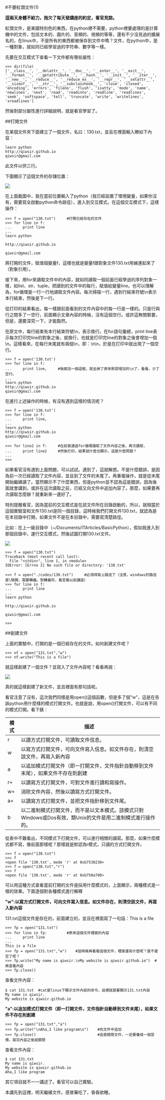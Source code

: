 #不要紅頭文件(1)

**這兩天身體不給力，拖欠了每天發講座的約定，看官見諒。**

紅頭文件，是某國特別色的東西，在python裡不需要，python裡要處理的是計算機中的文件，包括文本的、圖片的、音頻的、視頻的等等，還有不少沒見過的擴展名的，在linux中，不是所有的東西都被保存到文件中嗎？文件，在python中，是一種對象，就如同已經學習過的字符串、數字等一樣。

先要在交互模式下查看一下文件都有哪些屬性：

    >>> dir(file)
    ['__class__', '__delattr__', '__doc__', '__enter__', '__exit__', '__format__', '__getattribute__', '__hash__', '__init__', '__iter__', '__new__', '__reduce__', '__reduce_ex__', '__repr__', '__setattr__', '__sizeof__', '__str__', '__subclasshook__', 'close', 'closed', 'encoding', 'errors', 'fileno', 'flush', 'isatty', 'mode', 'name', 'newlines', 'next', 'read', 'readinto', 'readline', 'readlines', 'seek', 'softspace', 'tell', 'truncate', 'write', 'writelines', 'xreadlines']

然後對部分屬性進行詳細說明，就是看官學習了。

##打開文件

在某個文件夾下面建立了一個文件，名曰：130.txt，並且在裡面輸入瞭如下內容：

    learn python
    http://qiwsir.github.io
    qiwsir@gmail.com

此文件以供三行。

下圖顯示了這個文件的存儲位置：

![](https://raw.githubusercontent.com/qiwsir/ITArticles/master/Pictures/13001.png)

在上面截圖中，我在當前位置輸入了python（我已經設置了環境變量，如果你沒有，需要寫全啟動python命令路徑），進入到交互模式。在這個交互模式下，這樣操作：

    >>> f = open("130.txt")     #打開已經存在的文件
    >>> for line in f:
    ...     print line
    ...
    learn python

    http://qiwsir.github.io

    qiwsir@gmail.com

將打開的文件，賦值個變量f，這樣也就是變量f跟對象文件130.txt用線連起來了（對象引用）。

接下來，用for來讀取文件中的內容，就如同讀取一個前面已經學過的序列對象一樣，如list、str、tuple，把讀到的文件中的每行，賦值給變量line。也可以理解為，for循環是一行一行地讀取文件內容。每次掃描一行，遇到行結束符號\n表示本行結束，然後是下一行。

從打印的結果看出，每一樣跟前面看到的文件內容中的每一行是一樣的。只是行與行之間多了一空行，前面顯示文章內容的時候，沒有這個空行。或許這無關緊要，但是，還要深究一下，才能豁然。

在原文中，每行結束有本行結束符號\n，表示換行。在for語句彙總，print line表示每次打印完line的對象之後，就換行，也就是打印完line的對象之後會增加一個\n。這樣看來，在每行末尾就有兩個\n，即：\n\n，於是在打印中就出現了一個空行。

    >>> f = open('130.txt')
    >>> for line in f:
    ...     print line,     #後面加一個逗號，就去掉了原來默認增加的\n了，看看，少了空行。
    ...
    learn python
    http://qiwsir.github.io
    qiwsir@gmail.com

在進行上述操作的時候，有沒有遇到這樣的情況呢？

    >>> f = open('130.txt')
    >>> for line in f:
    ...     print line,
    ...
    learn python
    http://qiwsir.github.io
    qiwsir@gmail.com

    >>> for line2 in f:     #在前面通過for循環讀取了文件內容之後，再次讀取，
    ...     print line2     #然後打印，結果就什麼也顯示，這是什麼問題？
    ...
    >>>

如果看官沒有遇到上面問題，可以試試。遇到了，這就解惑。不是什麼錯誤，是因為前一次已經讀取了文件內容，並且到了文件的末尾了。再重複操作，就是從末尾開始繼續讀了。當然顯示不了什麼東西，但是python並不認為這是錯誤，因為後面就會講到，或許在這次讀取之前，已經又向文件中追加內容了。那麼，如果要再次讀取怎麼辦？就重新來一邊好了。

特別提醒看官，因為當前的交互模式是在該文件所在目錄啟動的，所以，就相當於這個實驗室和文件130.txt是同一個目錄，這時候我們打開文件130.txt，就認為是在本目錄中打開，如果文件不是在本目錄中，需要寫清楚路徑。

比如：在上一級目錄中（~/Documents/ITArticles/BasicPython），假如我進入到那個目錄中，運行交互模式，然後試圖打開130.txt文件。

![](https://raw.githubusercontent.com/qiwsir/ITArticles/master/Pictures/13002.png)

    >>> f = open("130.txt")
    Traceback (most recent call last):
      File "<stdin>", line 1, in <module>
    IOError: [Errno 2] No such file or directory: '130.txt'

    >>> f = open("./codes/130.txt")     #必須得寫上路徑了（注意，windows的路徑是\隔開，需要轉義。對轉義符，看官看以前講座）
    >>> for line in f:
    ...     print line
    ...
    learn python

    http://qiwsir.github.io

    qiwsir@gmail.com

    >>>

##創建文件

上面的實驗中，打開的是一個已經存在的文件。如何創建文件呢？

    >>> nf = open("131.txt","w")
    >>> nf.write("This is a file")

就這樣創建了一個文件？並寫入了文件內容呢？看看再說：

![](https://raw.githubusercontent.com/qiwsir/ITArticles/master/Pictures/13003.png)

真的就這樣創建了新文件，並且裡面有那句話呢。

看官注意了沒有，這次我們同樣是用open()這個函數，但是多了個"w"，這是在告訴python用什麼樣的模式打開文件。也就是說，用open()打開文件，可以有不同的模式打開。看下錶：

| 模式 | 描述 |
|------|------|
| r | 以讀方式打開文件，可讀取文件信息。|
| w | 以寫方式打開文件，可向文件寫入信息。如文件存在，則清空該文件，再寫入新內容 |
| a | 以追加模式打開文件（即一打開文件，文件指針自動移到文件末尾），如果文件不存在則創建 |
| r+ | 以讀寫方式打開文件，可對文件進行讀和寫操作。 |
| w+ | 消除文件內容，然後以讀寫方式打開文件。 |
| a+ | 以讀寫方式打開文件，並把文件指針移到文件尾。 |
| b | 以二進制模式打開文件，而不是以文本模式。該模式只對Windows或Dos有效，類Unix的文件是用二進制模式進行操作的。 |

從表中不難看出，不同模式下打開文件，可以進行相關的讀寫。那麼，如果什麼模式都不寫，像前面那樣呢？那樣就是默認為r模式，只讀的方式打開文件。

    >>> f = open("130.txt")
    >>> f
    <open file '130.txt', mode 'r' at 0xb7530230>
    >>> f = open("130.txt","r")
    >>> f
    <open file '130.txt', mode 'r' at 0xb750a700>

可以用這種方式查看當前打開的文件是採用什麼模式的，上面顯示，兩種模式是一樣的效果。下面逐個對各種模式進行解釋

**"w":以寫方式打開文件，可向文件寫入信息。如文件存在，則清空該文件，再寫入新內容**

131.txt這個文件是存在的，前面建立的，並且在裡面寫了一句話：This is a file

    >>> fp = open("131.txt")
    >>> for line in fp:         #原來這個文件裡面的內容
    ...     print line
    ...
    This is a file
    >>> fp = open("131.txt","w")    #這時候再看看這個文件，裡面還有什麼呢？是不是空了呢？
    >>> fp.write("My name is qiwsir.\nMy website is qiwsir.github.io")  #再查看內容
    >>> fp.close()

查看文件內容：

    $ cat 131.txt  #cat是linux下顯示文件內容的命令，這裡就是要顯示131.txt內容
    My name is qiwsir.
    My website is qiwsir.github.io

**"a":以追加模式打開文件（即一打開文件，文件指針自動移到文件末尾），如果文件不存在則創建**

    >>> fp = open("131.txt","a")
    >>> fp.write("\nAha,I like program\n")    #向文件中追加
    >>> fp.close()                            #這是關閉文件，一定要養成一個習慣，寫完內容之後就關閉

查看文件內容：

    $ cat 131.txt
    My name is qiwsir.
    My website is qiwsir.github.io
    Aha,I like program

其它項目就不一一講述了。看官可以自己實驗。

本講先到這裡，明天繼續文件。感冒藥吃了，昏昏欲睡。
